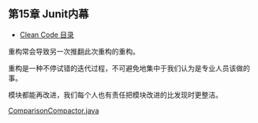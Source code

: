 ## 第15章 Junit内幕

- [Clean Code 目录](./index.md)

重构常会导致另一次推翻此次重构的重构。

重构是一种不停试错的迭代过程，不可避免地集中于我们认为是专业人员该做的事。

模块都能再改进，我们每个人也有责任把模块改进的比发现时更整洁。

[ComparisonCompactor.java](./ComparisonCompactor.java)